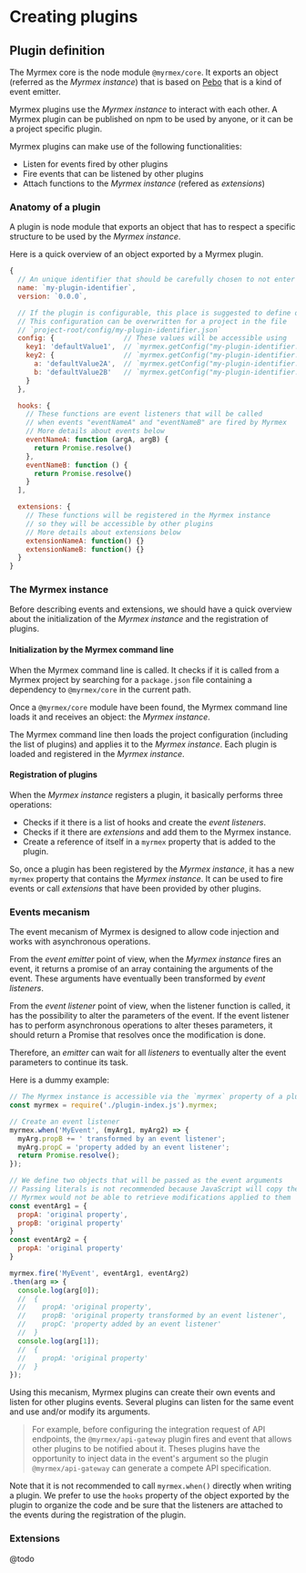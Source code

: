 # Creating plugins

## Plugin definition

The Myrmex core is the node module `@myrmex/core`. It exports an object (referred as the *Myrmex instance*) that is based on
[Pebo](https://github.com/AlexisNo/pebo#readme) that is a kind of event emitter.

Myrmex plugins use the *Myrmex instance* to interact with each other. A Myrmex plugin can be published on npm to be used by
anyone, or it can be a project specific plugin.

Myrmex plugins can make use of the following functionalities:

*   Listen for events fired by other plugins
*   Fire events that can be listened by other plugins
*   Attach functions to the *Myrmex instance* (refered as *extensions*)

### Anatomy of a plugin

A plugin is node module that exports an object that has to respect a specific structure to be used by the *Myrmex instance*.

Here is a quick overview of an object exported by a Myrmex plugin.

```javascript
{
  // An unique identifier that should be carefully chosen to not enter in conflict with other plugins
  name: `my-plugin-identifier`,
  version: `0.0.0`,

  // If the plugin is configurable, this place is suggested to define default values
  // This configuration can be overwritten for a project in the file
  // `project-root/config/my-plugin-identifier.json`
  config: {                 // These values will be accessible using
    key1: 'defaultValue1',  // `myrmex.getConfig("my-plugin-identifier.key1")`
    key2: {                 // `myrmex.getConfig("my-plugin-identifier.key2")`
      a: 'defaultValue2A',  // `myrmex.getConfig("my-plugin-identifier.key2.a")`
      b: 'defaultValue2B'   // `myrmex.getConfig("my-plugin-identifier.key2.b")`
    }
  },

  hooks: {
    // These functions are event listeners that will be called
    // when events "eventNameA" and "eventNameB" are fired by Myrmex
    // More details about events below
    eventNameA: function (argA, argB) {
      return Promise.resolve()
    },
    eventNameB: function () {
      return Promise.resolve()
    }
  ],

  extensions: {
    // These functions will be registered in the Myrmex instance
    // so they will be accessible by other plugins
    // More details about extensions below
    extensionNameA: function() {}
    extensionNameB: function() {}
  }
}
```

### The Myrmex instance

Before describing events and extensions, we should have a quick overview about the initialization of the *Myrmex instance* and
the registration of plugins.

#### Initialization by the Myrmex command line

When the Myrmex command line is called. It checks if it is called from a Myrmex project by searching for a `package.json` file
containing a dependency to `@myrmex/core` in the current path.

Once a `@myrmex/core` module have been found, the Myrmex command line loads it and receives an object: the *Myrmex instance*.

The Myrmex command line then loads the project configuration (including the list of plugins) and applies it to the *Myrmex
instance*. Each plugin is loaded and registered in the *Myrmex instance*.

#### Registration of plugins

When the *Myrmex instance* registers a plugin, it basically performs three operations:

*   Checks if it there is a list of hooks and create the *event listeners*.
*   Checks if it there are *extensions* and add them to the Myrmex instance.
*   Create a reference of itself in a `myrmex` property that is added to the plugin.

So, once a plugin has been registered by the *Myrmex instance*, it has a new `myrmex` property that contains the *Myrmex
instance*. It can be used to fire events or call *extensions* that have been provided by other plugins.

### Events mecanism

The event mecanism of Myrmex is designed to allow code injection and works with asynchronous operations.

From the *event emitter* point of view, when the *Myrmex instance* fires an event, it returns a promise of an array containing
the arguments of the event. These arguments have eventually been transformed by *event listeners*.

From the *event listener* point of view, when the listener function is called, it has the possibility to alter the parameters
of the event. If the event listener has to perform asynchronous operations to alter theses parameters, it should return a
Promise that resolves once the modification is done.

Therefore, an *emitter* can wait for all *listeners* to eventually alter the event parameters to continue its task.

Here is a dummy example:

```javascript
// The Myrmex instance is accessible via the `myrmex` property of a plugin once it has been registered
const myrmex = require('./plugin-index.js').myrmex;

// Create an event listener
myrmex.when('MyEvent', (myArg1, myArg2) => {
  myArg.propB += ' transformed by an event listener';
  myArg.propC = 'property added by an event listener';
  return Promise.resolve();
});

// We define two objects that will be passed as the event arguments
// Passing literals is not recommended because JavaScript will copy them when passing them as arguments
// Myrmex would not be able to retrieve modifications applied to them
const eventArg1 = {
  propA: 'original property',
  propB: 'original property'
}
const eventArg2 = {
  propA: 'original property'
}

myrmex.fire('MyEvent', eventArg1, eventArg2)
.then(arg => {
  console.log(arg[0]);
  //  {
  //    propA: 'original property',
  //    propB: 'original property transformed by an event listener',
  //    propC: 'property added by an event listener'
  //  }
  console.log(arg[1]);
  //  {
  //    propA: 'original property'
  //  }
});
```

Using this mecanism, Myrmex plugins can create their own events and listen for other plugins events. Several plugins can
listen for the same event and use and/or modify its arguments.

> For example, before configuring the integration request of API endpoints, the `@myrmex/api-gateway` plugin fires and event
that allows other plugins to be notified about it. Theses plugins have the opportunity to inject data in the event's argument
so the plugin `@myrmex/api-gateway` can generate a compete API specification.

Note that it is not recommended to call `myrmex.when()` directly when writing a plugin. We prefer to use the `hooks` property
of the object exported by the plugin to organize the code and be sure that the listeners are attached to the events during
the registration of the plugin.

### Extensions

@todo
